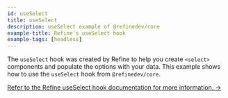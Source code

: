 ```yaml
---
id: useSelect
title: useSelect
description: useSelect example of @refinedev/core
example-title: Refine's useSelect hook
example-tags: [headless]
---
```


The `useSelect` hook was created by Refine to help you create `<select>` components and populate the options with your data. This example shows how to use the `useSelect` hook from `@refinedev/core`.

[Refer to the Refine useSelect hook documentation for more information. →](/docs/core/hooks/use-select)

<CodeSandboxExample path="core-use-select" />

